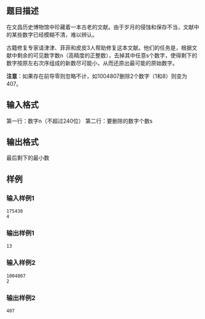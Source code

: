 ## 题目描述
在文昌历史博物馆中珍藏着一本古老的文献。由于岁月的侵蚀和保存不当，文献中的某些数字已经模糊不清，难以辨认。

古籍修复专家请津津、菲菲和皮皮3人帮助修复这本文献。他们的任务是，根据文献中剩余的可见数字数n（高精度的正整数），去掉其中任意s个数字，使得剩下的数字按原左右次序组成的新数尽可能小，从而还原出最可能的原始数字。

**注意**：如果存在前导零则忽略不计，如1004807删除2个数字（1和8）则变为407。

## 输入格式
第一行：数字n（不超过240位）
第二行：要删除的数字个数s

## 输出格式
最后剩下的最小数

## 样例
### 输入样例1
```
175438
4
```

### 输出样例1
```
13
```

### 输入样例2
```
1004807
2
```

### 输出样例2
```
407
```